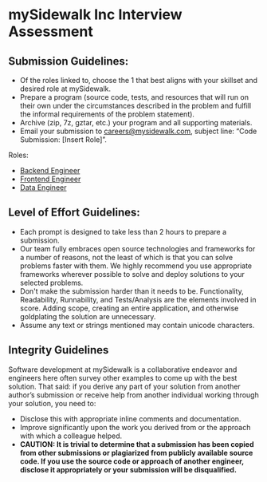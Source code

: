 # mySidewalk Inc Interview Assessment

## Submission Guidelines:
* Of the roles linked to, choose the 1 that best aligns with your skillset and desired role at mySidewalk.
* Prepare a program (source code, tests, and resources that will run on their own under the circumstances described in the problem and fulfill the informal requirements of the problem statement).
* Archive (zip, 7z, gztar, etc.) your program and all supporting materials.
* Email your submission to careers@mysidewalk.com, subject line: “Code Submission: [Insert Role]”.

Roles:
* [Backend Engineer](backend-engineer/README.md)
* [Frontend Engineer](frontend-engineer/README.md)
* [Data Engineer](data-engineer/README.md)

## Level of Effort Guidelines:
* Each prompt is designed to take less than 2 hours to prepare a submission.
* Our team fully embraces open source technologies and frameworks for a number of reasons, not the least of which is that you can solve problems faster with them. We highly recommend you use appropriate frameworks wherever possible to solve and deploy solutions to your selected problems.
* Don't make the submission harder than it needs to be. Functionality, Readability, Runnability, and Tests/Analysis are the elements involved in score. Adding scope, creating an entire application, and otherwise goldplating the solution are unnecessary.
* Assume any text or strings mentioned may contain unicode characters.

## Integrity Guidelines
Software development at mySidewalk is a collaborative endeavor and engineers here often survey other examples to come up with the best solution. That said: if you derive any part of your solution from another author’s submission or receive help from another individual working through your solution, you need to:
* Disclose this with appropriate inline comments and documentation.
* Improve significantly upon the work you derived from or the approach with which a colleague helped.
* **CAUTION: It is trivial to determine that a submission has been copied from other submissions or plagiarized from publicly available source code. If you use the source code or approach of another engineer, disclose it appropriately or your submission will be disqualified.**
